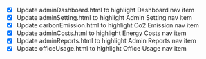 - [x] Update adminDashboard.html to highlight Dashboard nav item
- [x] Update adminSetting.html to highlight Admin Setting nav item
- [x] Update carbonEmission.html to highlight Co2 Emission nav item
- [x] Update adminCosts.html to highlight Energy Costs nav item
- [x] Update adminReports.html to highlight Admin Reports nav item
- [x] Update officeUsage.html to highlight Office Usage nav item
